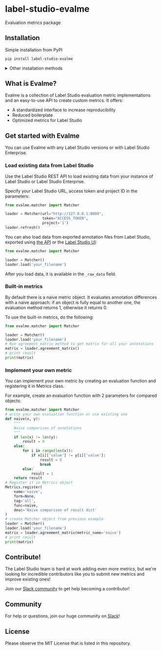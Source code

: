 # label-studio-evalme
Evaluation metrics package

## Installation

Simple installation from PyPI
```bash
pip install label-studio-evalme
```

<details>
  <summary>Other installation methods</summary>
  
	Pip from source
	```bash
	# with git
	pip install git+https://github.com/heartexlabs/label-studio-evalme.git@master
	```

</details>

## What is Evalme?
Evalme is a collection of Label Studio evaluation metric implementations and an easy-to-use API to create custom metrics. It offers:

* A standardized interface to increase reproducibility
* Reduced boilerplate
* Optimized metrics for Label Studio

## Get started with Evalme
You can use Evalme with any Label Studio versions or with Label Studio Enterprise.

### Load existing data from Label Studio

Use the Label Studio REST API to load existing data from your instance of Label Studio or Label Studio Enterprise.

Specify your Label Studio URL, access token and project ID in the parameters:
``` python
from evalme.matcher import Matcher

loader = Matcher(url="http://127.0.0.1:8000",
                 token="ACCESS_TOKEN",
                 project='1')
loader.refresh()
```

You can also load data from exported annotation files from Label Studio, exported using [the API](https://labelstud.io/guide/api.html#Export-annotations) or the [Label Studio UI](https://labelstud.io/guide/export.html):
``` python
from evalme.matcher import Matcher

loader = Matcher()
loader.load('your_filename')
```

After you load data, it is available in the `_raw_data` field. 

### Built-in metrics

By default there is a naive metric object. It evaluates annotation differences with a naive approach:
if an object is fully equal to another one, the evaluation method returns 1,
otherwise it returns 0.

To use the built-in metrics, do the following:

``` python
from evalme.matcher import Matcher

loader = Matcher()
loader.load('your_filename')
# Run agreement_matrix method to get matrix for all your annotations
matrix = loader.agreement_matrix()
# print result
print(matrix)
```

### Implement your own metric

You can implement your own metric by creating an evaluation function and registering it in Metrics class. 

For example, create an evaluation function with 2 parameters for compared objects:

```python
from evalme.matcher import Matcher
# write your own evaluation function or use existing one
def naive(x, y):
	"""
    Naive comparison of annotations
    """
    if len(x) != len(y):
        result = 0
    else:
        for i in range(len(x)):
            if x[i]['value'] != y[i]['value']:
                result = 0
                break
        else:
            result = 1
    return result
# Register it in Metrics object
Metrics.register(
    name='naive',
    form=None,
    tag='all',
    func=naive,
    desc='Naive comparison of result dict'
)
# create Matcher object from previous example
loader = Matcher()
loader.load('your_filename')
matrix = loader.agreement_matrix(metric_name='naive')
# print result
print(matrix)
```

## Contribute!
The Label Studio team is hard at work adding even more metrics, but we're looking for incredible contributors like you to submit new metrics and improve existing ones!

Join our [Slack community](https://slack.labelstud.io) to get help becoming a contributor!

## Community
For help or questions, join our huge community on [Slack](https://slack.labelstud.io)!

## License
Please observe the MIT License that is listed in this repository. 
